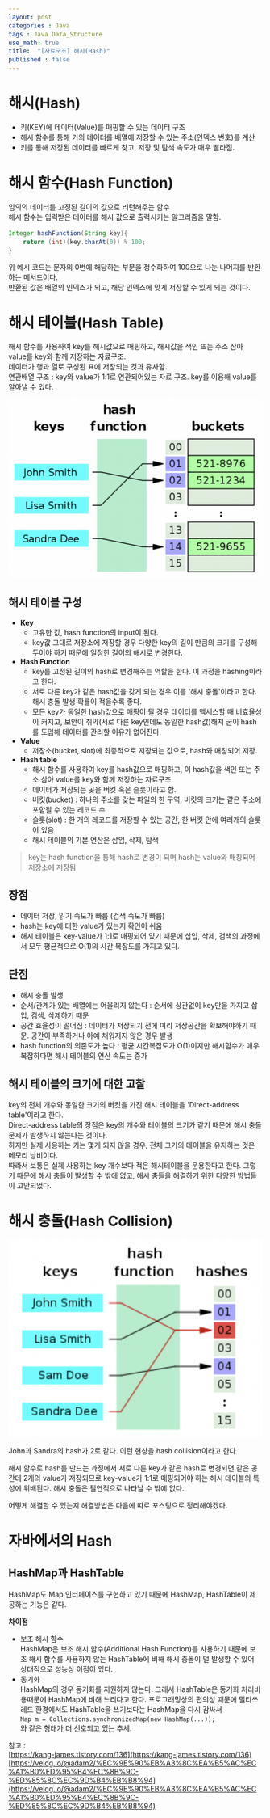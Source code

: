 ```yaml
---
layout: post
categories : Java
tags : Java Data_Structure
use_math: true
title:  "[자료구조] 해시(Hash)"
published : false
---
```


# 해시(Hash)
- 키(KEY)에 데이터(Value)를 매핑할 수 있는 데이터 구조    
- 해시 함수를 통해 키의 데이터를 배열에 저장할 수 있는 주소(인덱스 번호)를 계산  
- 키를 통해 저장된 데이터를 빠르게 찾고, 저장 및 탐색 속도가 매우 빨라짐. 

# 해시 함수(Hash Function)
임의의 데이터를 고정된 길이의 값으로 리턴해주는 함수    
해시 함수는 입력받은 데이터를 해시 값으로 출력시키는 알고리즘을 말함.   

```java
Integer hashFunction(String key){
    return (int)(key.charAt(0)) % 100; 
}
``` 
위 예시 코드는 문자의 0번에 해당하는 부분을 정수화하여 100으로 나눈 나머지를 반환하는 메서드이다.    
반환된 값은 배열의 인덱스가 되고, 해당 인덱스에 맞게 저장할 수 있게 되는 것이다. 

# 해시 테이블(Hash Table)
해시 함수를 사용하여 key를 해시값으로 매핑하고, 해시값을 색인 또는 주소 삼아 value를 key와 함께 저장하는 자료구조.  
데이터가 행과 열로 구성된 표에 저장되는 것과 유사함.    
연관배열 구조 : key와 value가 1:1로 연관되어있는 자료 구조. key를 이용해 value를 알아낼 수 있다. 

![](/img/in-post/post-hash/1.png)


## 해시 테이블 구성
- **Key**
    - 고유한 값, hash function의 input이 된다. 
    - key값 그대로 저장소에 저장할 경우 다양한 key의 길이 만큼의 크기를 구성해두어야 하기 때문에 일정한 길이의 해시로 변경한다. 
- **Hash Function**
    - key를 고정된 길이의 hash로 변경해주는 역할을 한다. 이 과정을 hashing이라고 한다. 
    - 서로 다른 key가 같은 hash값을 갖게 되는 경우 이를 '해시 충돌'이라고 한다. 해시 충돌 발생 확룔이 적을수록 좋다. 
    - 모든 key가 동일한 hash값으로 매핑이 될 경우 데이터를 액세스할 때 비효율성이 커지고, 보안이 취약(서로 다른 key인데도 동일한 hash값)해져 굳이 hash를 도입해 데이터를 관리할 이유가 없어진다. 
- **Value**
    - 저장소(bucket, slot)에 최종적으로 저장되는 값으로, hash와 매칭되어 저장.     
- **Hash table**
    - 해시 함수를 사용하여 key를 hash값으로 매핑하고, 이 hash값을 색인 또는 주소 삼아 value를 key와 함께 저장하는 자료구조    
    - 데이터가 저장되는 곳을 버킷 혹은 슬롯이라고 함.
    - 버킷(bucket) : 하나의 주소를 갖는 파일의 한 구역, 버킷의 크기는 같은 주소에 포함될 수 있는 레코드 수       
    - 슬롯(slot) : 한 개의 레코드를 저장할 수 있는 공간, 한 버킷 안에 여러개의 슬롯이 있음   
    - 해시 테이블의 기본 연산은 삽입, 삭제, 탐색

> key는 hash function을 통해 hash로 변경이 되며 hash는 value와 매칭되어 저장소에 저장됨

## 장점
- 데이터 저장, 읽기 속도가 빠름 (검색 속도가 빠름)
- hash는 key에 대한 value가 있는지 확인이 쉬움
- 해시 테이블은 key-value가 1:1로 매핑되어 있기 때문에 삽입, 삭제, 검색의 과정에서 모두 평균적으로 O(1)의 시간 복잡도를 가지고 있다. 

## 단점
- 해시 충돌 발생 
- 순서/관계가 있는 배열에는 어울리지 않는다 : 순서에 상관없이 key만을 가지고 삽입, 검색, 삭제하기 때문 
- 공간 효율성이 떨어짐 : 데이터가 저장되기 전에 미리 저장공간을 확보해야하기 때문. 공간이 부족하거나 아예 채워지지 않은 경우 발생 
- hash function의 의존도가 높다 : 평균 시간복잡도가 O(1)이지만 해시함수가 매우 복잡하다면 해시 테이블의 연산 속도는 증가


## 해시 테이블의 크기에 대한 고찰 

key의 전체 개수와 동일한 크기의 버킷을 가진 해시 테이블을 'Direct-address table'이라고 한다.    
Direct-address table의 장점은 key의 개수와 테이블의 크기가 같기 때문에 해시 충돌 문제가 발생하지 않는다는 것이다.   
하지만 실제 사용하는 키는 몇개 되지 않을 경우, 전체 크기의 테이블을 유지하는 것은 메모리 낭비이다.   
따라서 보통은 실제 사용하는 key 개수보다 적은 해시테이블을 운용한다고 한다. 그렇기 때문에 해시 충돌이 발생할 수 밖에 없고, 해시 충돌을 해결하기 위한 다양한 방법들이 고안되었다.   


# 해시 충돌(Hash Collision)
![](/img/in-post/post-hash/2.png)

John과 Sandra의 hash가 2로 같다. 이런 현상을 hash collision이라고 한다.    

해시 함수로 hash를 만드는 과정에서 서로 다른 key가 같은 hash로 변경되면 같은 공간데 2개의 value가 저장되므로 key-value가 1:1로 매핑되어야 하는 해시 테이블의 특성에 위배된다. 해시 충돌은 필연적으로 나타날 수 밖에 없다. 

어떻게 해결할 수 있는지 해결방법은 다음에 따로 포스팅으로 정리해야겠다. 

# 자바에서의 Hash
## HashMap과 HashTable
HashMap도 Map 인터페이스를 구현하고 있기 때문에 HashMap, HashTable이 제공하는 기능은 같다. 

**차이점**    
- 보조 해시 함수    
HashMap은 보조 해시 함수(Additional Hash Function)를 사용하기 때문에 보조 해시 함수를 사용하지 않는 HashTable에 비해 해시 충돌이 덜 발생할 수 있어 상대적으로 성능상 이점이 있다. 
- 동기화   
HashMap의 경우 동기화를 지원하지 않는다. 그래서 HashTable은 동기화 처리비용때문에 HashMap에 비해 느리다고 한다. 프로그래밍상의 편의성 때문에 멀티쓰레드 환경에서도 HashTable을 쓰기보다는 HashMap을 다시 감싸서    
`Map m = Collections.synchronizedMap(new HashMap(...));`    
와 같은 형태가 더 선호되고 있는 추세. 







참고 :    
[https://kang-james.tistory.com/136](https://kang-james.tistory.com/136)     
[https://velog.io/@adam2/%EC%9E%90%EB%A3%8C%EA%B5%AC%EC%A1%B0%ED%95%B4%EC%8B%9C-%ED%85%8C%EC%9D%B4%EB%B8%94](https://velog.io/@adam2/%EC%9E%90%EB%A3%8C%EA%B5%AC%EC%A1%B0%ED%95%B4%EC%8B%9C-%ED%85%8C%EC%9D%B4%EB%B8%94)